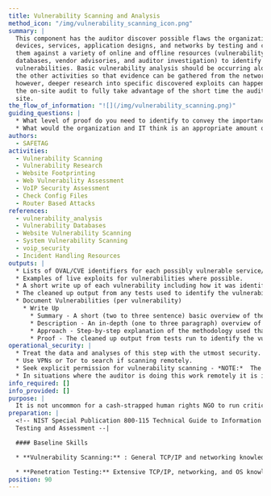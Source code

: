 ```yaml
---
title: Vulnerability Scanning and Analysis
method_icon: "/img/vulnerability_scanning_icon.png"
summary: |
  This component has the auditor discover possible flaws the organization's
  devices, services, application designs, and networks by testing and comparing
  them against a variety of online and offline resources (vulnerability
  databases, vendor advisories, and auditor investigation) to identify known
  vulnerabilities. Basic vulnerability analysis should be occurring along-side
  the other activities so that evidence can be gathered from the network,
  however, deeper research into specific discovered exploits can happen after
  the on-site audit to fully take advantage of the short time the auditor has on
  site.
the_flow_of_information: "![](/img/vulnerability_scanning.png)"
guiding_questions: |
  * What level of proof do you need to identify to convey the importance (or importance) of a vulnerability to the organization?
  * What would the organization and IT think is an appropriate amount of the IT staffs time that you can request to get the information you need?
authors:
  - SAFETAG
activities:
  - Vulnerability Scanning
  - Vulnerability Research
  - Website Footprinting
  - Web Vulnerability Assessment
  - VoIP Security Assessment
  - Check Config Files
  - Router Based Attacks
references:
  - vulnerability_analysis
  - Vulnerability Databases
  - Website Vulnerability Scanning
  - System Vulnerability Scanning
  - voip_security
  - Incident Handling Resources
outputs: |
  * Lists of OVAL/CVE identifiers for each possibly vulnerable service/system.
  * Examples of live exploits for vulnerabilities where possible.
  * A short write up of each vulnerability including how it was identified.
  * The cleaned up output from any tests used to identify the vulnerability.
  * Document Vulnerabilities (per vulnerability)
    * Write Up
      * Summary - A short (two to three sentence) basic overview of the vulnerability, including a discussion of potential impacts.
      * Description - An in-depth (one to three paragraph) overview of the vulnerability.
      * Approach - Step-by-step explanation of the methodology used that is tool agnostic.
  	  * Proof - The cleaned up output from tests run to identify the vulnerability.
operational_security: |
  * Treat the data and analyses of this step with the utmost security.
  * Use VPNs or Tor to search if scanning remotely.
  * Seek explicit permission for vulnerability scanning - *NOTE:*  The organization might not be in a position to give you meaningful “permission” to carry out an active remote assessment of "cloud services" used within the organization.
  * In situations where the auditor is doing this work remotely it is important to only run "safe" tests that have no possibility of causing damage to the network.
info_required: []
info_provided: []
purpose: |
  It is not uncommon for a cash-strapped human rights NGO to run critical infrastructure themselves on available equipment. A better-resourced organization may host its critical services at a remote data center, or outsource its IT infrastructure to cloud providers, such as Google Apps, and/or to ad-hoc services (Dropbox, Yahoo! mail, Wordpress, etc.). Regardless, it is rare to have someone designated to update and patch systems as vulnerabilities are released, or to view the services from a security -- as opposed to availability -- standpoint.
preparation: |
  <!-- NIST Special Publication 800-115 Technical Guide to Information Security
  Testing and Assessment --|

  #### Baseline Skills

  * **Vulnerability Scanning:** : General TCP/IP and networking knowledge; knowledge of ports, protocols, services, and vulnerabilities for a variety of operating systems; ability to use automated vulnerability scanning tools and interpret/analyze the results

  * **Penetration Testing:** Extensive TCP/IP, networking, and OS knowledge; advanced knowledge of network and system vulnerabilities and exploits; knowledge of techniques to evade security detection
position: 90
---
```

